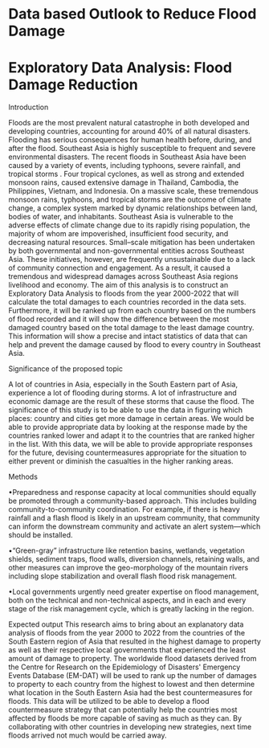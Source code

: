 # Data based Outlook to Reduce Flood Damage 
# Exploratory Data Analysis: Flood Damage Reduction

Introduction

Floods are the most prevalent natural catastrophe in both developed and developing countries, accounting for around 40% of all natural disasters. Flooding has serious consequences for human health before, during, and after the flood. Southeast Asia is highly susceptible to frequent and severe environmental disasters. The recent floods in Southeast Asia have been caused by a variety of events, including typhoons, severe rainfall, and tropical storms . Four tropical cyclones, as well as strong and extended monsoon rains, caused extensive damage in Thailand, Cambodia, the Philippines, Vietnam, and Indonesia. On a massive scale, these tremendous monsoon rains, typhoons, and tropical storms are the outcome of climate change, a complex system marked by dynamic relationships between land, bodies of water, and inhabitants. Southeast Asia is vulnerable to the adverse effects of climate change due to its rapidly rising population, the majority of whom are impoverished, insufficient food security, and decreasing natural resources. Small–scale mitigation has been undertaken by both governmental and non-governmental entities across Southeast Asia. These initiatives, however, are frequently unsustainable due to a lack of community connection and engagement. As a result, it caused a tremendous and widespread damages across Southeast Asia regions livelihood and economy.
	The aim of this analysis is to construct an Exploratory Data Analysis to floods from the year 2000-2022 that will calculate the total damages to each countries recorded in the data sets. Furthermore, it will be ranked up from each country based on the numbers of flood recorded and it will show the difference between the most damaged country based on the total damage to the least damage country. This information will show a precise and intact statistics of data that can help and prevent the damage caused by flood to every country in Southeast Asia. 


Significance of the proposed topic

A lot of countries in Asia, especially in the South Eastern part of Asia, experience a lot of flooding during storms. A lot of infrastructure and economic damage are the result of these storms that cause the flood. The significance of this study is to be able to use the data in figuring which places: country and cities get more damage in certain areas. We would be able to provide appropriate data by looking at the response made by the countries ranked lower and adapt it to the countries that are ranked higher in the list. With this data, we will be able to provide appropriate responses for the future, devising countermeasures appropriate for the situation to either prevent or diminish the casualties in the higher ranking areas.


Methods

•Preparedness and response capacity at local communities should equally be promoted through a community-based approach. This includes building community-to-community coordination. For example, if there is heavy rainfall and a flash flood is likely in an upstream community, that community can inform the downstream community and activate an alert system—which should be installed.

•“Green-gray” infrastructure like retention basins, wetlands, vegetation shields, sediment traps, flood walls, diversion channels, retaining walls, and other measures can improve the geo-morphology of the mountain rivers including slope stabilization and overall flash flood risk management.

•Local governments urgently need greater expertise on flood management, both on the technical and non-technical aspects, and in each and every stage of the risk management cycle, which is greatly lacking in the region.

Expected output
	This research aims to bring about an explanatory data analysis of floods from the year 2000 to 2022 from the countries of the South Eastern region of Asia that resulted in the highest damage to property as well as their respective local governments that experienced the least amount of damage to property. The worldwide flood datasets derived from the Centre for Research on the Epidemiology of Disasters' Emergency Events Database (EM-DAT) will be used to rank up the number of damages to property to each country from the highest to lowest and then determine what location in the South Eastern Asia had the best countermeasures for floods. This data will be utilized to be able to develop a flood countermeasure strategy that can potentially help the countries most affected by floods be more capable of saving as much as they can. By collaborating with other countries in developing new strategies, next time floods arrived not much would be carried away.
